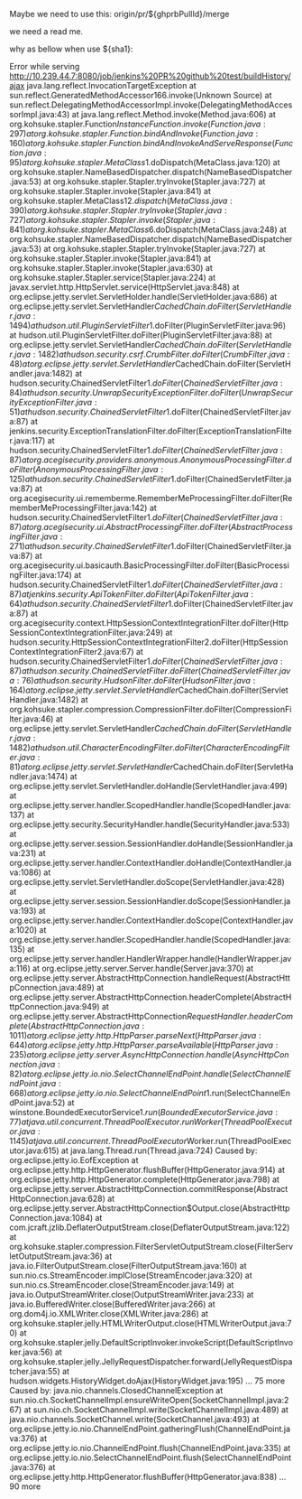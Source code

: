 Maybe we need to use this: origin/pr/${ghprbPullId}/merge

we need a read me.

why as bellow when use ${sha1}:

Error while serving http://10.239.44.7:8080/job/jenkins%20PR%20github%20test/buildHistory/ajax
java.lang.reflect.InvocationTargetException
	at sun.reflect.GeneratedMethodAccessor166.invoke(Unknown Source)
	at sun.reflect.DelegatingMethodAccessorImpl.invoke(DelegatingMethodAccessorImpl.java:43)
	at java.lang.reflect.Method.invoke(Method.java:606)
	at org.kohsuke.stapler.Function$InstanceFunction.invoke(Function.java:297)
	at org.kohsuke.stapler.Function.bindAndInvoke(Function.java:160)
	at org.kohsuke.stapler.Function.bindAndInvokeAndServeResponse(Function.java:95)
	at org.kohsuke.stapler.MetaClass$1.doDispatch(MetaClass.java:120)
	at org.kohsuke.stapler.NameBasedDispatcher.dispatch(NameBasedDispatcher.java:53)
	at org.kohsuke.stapler.Stapler.tryInvoke(Stapler.java:727)
	at org.kohsuke.stapler.Stapler.invoke(Stapler.java:841)
	at org.kohsuke.stapler.MetaClass$12.dispatch(MetaClass.java:390)
	at org.kohsuke.stapler.Stapler.tryInvoke(Stapler.java:727)
	at org.kohsuke.stapler.Stapler.invoke(Stapler.java:841)
	at org.kohsuke.stapler.MetaClass$6.doDispatch(MetaClass.java:248)
	at org.kohsuke.stapler.NameBasedDispatcher.dispatch(NameBasedDispatcher.java:53)
	at org.kohsuke.stapler.Stapler.tryInvoke(Stapler.java:727)
	at org.kohsuke.stapler.Stapler.invoke(Stapler.java:841)
	at org.kohsuke.stapler.Stapler.invoke(Stapler.java:630)
	at org.kohsuke.stapler.Stapler.service(Stapler.java:224)
	at javax.servlet.http.HttpServlet.service(HttpServlet.java:848)
	at org.eclipse.jetty.servlet.ServletHolder.handle(ServletHolder.java:686)
	at org.eclipse.jetty.servlet.ServletHandler$CachedChain.doFilter(ServletHandler.java:1494)
	at hudson.util.PluginServletFilter$1.doFilter(PluginServletFilter.java:96)
	at hudson.util.PluginServletFilter.doFilter(PluginServletFilter.java:88)
	at org.eclipse.jetty.servlet.ServletHandler$CachedChain.doFilter(ServletHandler.java:1482)
	at hudson.security.csrf.CrumbFilter.doFilter(CrumbFilter.java:48)
	at org.eclipse.jetty.servlet.ServletHandler$CachedChain.doFilter(ServletHandler.java:1482)
	at hudson.security.ChainedServletFilter$1.doFilter(ChainedServletFilter.java:84)
	at hudson.security.UnwrapSecurityExceptionFilter.doFilter(UnwrapSecurityExceptionFilter.java:51)
	at hudson.security.ChainedServletFilter$1.doFilter(ChainedServletFilter.java:87)
	at jenkins.security.ExceptionTranslationFilter.doFilter(ExceptionTranslationFilter.java:117)
	at hudson.security.ChainedServletFilter$1.doFilter(ChainedServletFilter.java:87)
	at org.acegisecurity.providers.anonymous.AnonymousProcessingFilter.doFilter(AnonymousProcessingFilter.java:125)
	at hudson.security.ChainedServletFilter$1.doFilter(ChainedServletFilter.java:87)
	at org.acegisecurity.ui.rememberme.RememberMeProcessingFilter.doFilter(RememberMeProcessingFilter.java:142)
	at hudson.security.ChainedServletFilter$1.doFilter(ChainedServletFilter.java:87)
	at org.acegisecurity.ui.AbstractProcessingFilter.doFilter(AbstractProcessingFilter.java:271)
	at hudson.security.ChainedServletFilter$1.doFilter(ChainedServletFilter.java:87)
	at org.acegisecurity.ui.basicauth.BasicProcessingFilter.doFilter(BasicProcessingFilter.java:174)
	at hudson.security.ChainedServletFilter$1.doFilter(ChainedServletFilter.java:87)
	at jenkins.security.ApiTokenFilter.doFilter(ApiTokenFilter.java:64)
	at hudson.security.ChainedServletFilter$1.doFilter(ChainedServletFilter.java:87)
	at org.acegisecurity.context.HttpSessionContextIntegrationFilter.doFilter(HttpSessionContextIntegrationFilter.java:249)
	at hudson.security.HttpSessionContextIntegrationFilter2.doFilter(HttpSessionContextIntegrationFilter2.java:67)
	at hudson.security.ChainedServletFilter$1.doFilter(ChainedServletFilter.java:87)
	at hudson.security.ChainedServletFilter.doFilter(ChainedServletFilter.java:76)
	at hudson.security.HudsonFilter.doFilter(HudsonFilter.java:164)
	at org.eclipse.jetty.servlet.ServletHandler$CachedChain.doFilter(ServletHandler.java:1482)
	at org.kohsuke.stapler.compression.CompressionFilter.doFilter(CompressionFilter.java:46)
	at org.eclipse.jetty.servlet.ServletHandler$CachedChain.doFilter(ServletHandler.java:1482)
	at hudson.util.CharacterEncodingFilter.doFilter(CharacterEncodingFilter.java:81)
	at org.eclipse.jetty.servlet.ServletHandler$CachedChain.doFilter(ServletHandler.java:1474)
	at org.eclipse.jetty.servlet.ServletHandler.doHandle(ServletHandler.java:499)
	at org.eclipse.jetty.server.handler.ScopedHandler.handle(ScopedHandler.java:137)
	at org.eclipse.jetty.security.SecurityHandler.handle(SecurityHandler.java:533)
	at org.eclipse.jetty.server.session.SessionHandler.doHandle(SessionHandler.java:231)
	at org.eclipse.jetty.server.handler.ContextHandler.doHandle(ContextHandler.java:1086)
	at org.eclipse.jetty.servlet.ServletHandler.doScope(ServletHandler.java:428)
	at org.eclipse.jetty.server.session.SessionHandler.doScope(SessionHandler.java:193)
	at org.eclipse.jetty.server.handler.ContextHandler.doScope(ContextHandler.java:1020)
	at org.eclipse.jetty.server.handler.ScopedHandler.handle(ScopedHandler.java:135)
	at org.eclipse.jetty.server.handler.HandlerWrapper.handle(HandlerWrapper.java:116)
	at org.eclipse.jetty.server.Server.handle(Server.java:370)
	at org.eclipse.jetty.server.AbstractHttpConnection.handleRequest(AbstractHttpConnection.java:489)
	at org.eclipse.jetty.server.AbstractHttpConnection.headerComplete(AbstractHttpConnection.java:949)
	at org.eclipse.jetty.server.AbstractHttpConnection$RequestHandler.headerComplete(AbstractHttpConnection.java:1011)
	at org.eclipse.jetty.http.HttpParser.parseNext(HttpParser.java:644)
	at org.eclipse.jetty.http.HttpParser.parseAvailable(HttpParser.java:235)
	at org.eclipse.jetty.server.AsyncHttpConnection.handle(AsyncHttpConnection.java:82)
	at org.eclipse.jetty.io.nio.SelectChannelEndPoint.handle(SelectChannelEndPoint.java:668)
	at org.eclipse.jetty.io.nio.SelectChannelEndPoint$1.run(SelectChannelEndPoint.java:52)
	at winstone.BoundedExecutorService$1.run(BoundedExecutorService.java:77)
	at java.util.concurrent.ThreadPoolExecutor.runWorker(ThreadPoolExecutor.java:1145)
	at java.util.concurrent.ThreadPoolExecutor$Worker.run(ThreadPoolExecutor.java:615)
	at java.lang.Thread.run(Thread.java:724)
Caused by: org.eclipse.jetty.io.EofException
	at org.eclipse.jetty.http.HttpGenerator.flushBuffer(HttpGenerator.java:914)
	at org.eclipse.jetty.http.HttpGenerator.complete(HttpGenerator.java:798)
	at org.eclipse.jetty.server.AbstractHttpConnection.commitResponse(AbstractHttpConnection.java:628)
	at org.eclipse.jetty.server.AbstractHttpConnection$Output.close(AbstractHttpConnection.java:1084)
	at com.jcraft.jzlib.DeflaterOutputStream.close(DeflaterOutputStream.java:122)
	at org.kohsuke.stapler.compression.FilterServletOutputStream.close(FilterServletOutputStream.java:36)
	at java.io.FilterOutputStream.close(FilterOutputStream.java:160)
	at sun.nio.cs.StreamEncoder.implClose(StreamEncoder.java:320)
	at sun.nio.cs.StreamEncoder.close(StreamEncoder.java:149)
	at java.io.OutputStreamWriter.close(OutputStreamWriter.java:233)
	at java.io.BufferedWriter.close(BufferedWriter.java:266)
	at org.dom4j.io.XMLWriter.close(XMLWriter.java:286)
	at org.kohsuke.stapler.jelly.HTMLWriterOutput.close(HTMLWriterOutput.java:70)
	at org.kohsuke.stapler.jelly.DefaultScriptInvoker.invokeScript(DefaultScriptInvoker.java:56)
	at org.kohsuke.stapler.jelly.JellyRequestDispatcher.forward(JellyRequestDispatcher.java:55)
	at hudson.widgets.HistoryWidget.doAjax(HistoryWidget.java:195)
	... 75 more
Caused by: java.nio.channels.ClosedChannelException
	at sun.nio.ch.SocketChannelImpl.ensureWriteOpen(SocketChannelImpl.java:267)
	at sun.nio.ch.SocketChannelImpl.write(SocketChannelImpl.java:489)
	at java.nio.channels.SocketChannel.write(SocketChannel.java:493)
	at org.eclipse.jetty.io.nio.ChannelEndPoint.gatheringFlush(ChannelEndPoint.java:376)
	at org.eclipse.jetty.io.nio.ChannelEndPoint.flush(ChannelEndPoint.java:335)
	at org.eclipse.jetty.io.nio.SelectChannelEndPoint.flush(SelectChannelEndPoint.java:376)
	at org.eclipse.jetty.http.HttpGenerator.flushBuffer(HttpGenerator.java:838)
	... 90 more
